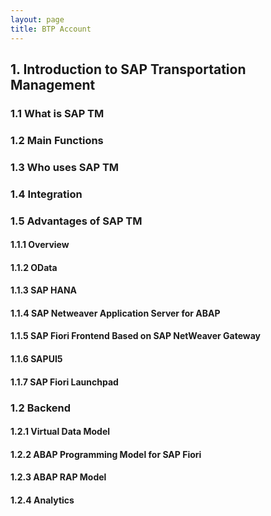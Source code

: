 ```yaml
---
layout: page
title: BTP Account
---
```


## 1. Introduction to SAP Transportation Management
### 1.1 What is SAP TM
### 1.2 Main Functions
### 1.3 Who uses SAP TM
### 1.4 Integration
### 1.5 Advantages of SAP TM

#### 1.1.1 Overview

#### 1.1.2 OData
#### 1.1.3 SAP HANA
#### 1.1.4 SAP Netweaver Application Server for ABAP
#### 1.1.5 SAP Fiori Frontend Based on SAP NetWeaver Gateway
#### 1.1.6 SAPUI5
#### 1.1.7 SAP Fiori Launchpad

### 1.2 Backend
#### 1.2.1 Virtual Data Model
#### 1.2.2 ABAP Programming Model for SAP Fiori
#### 1.2.3 ABAP RAP Model
#### 1.2.4 Analytics

